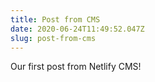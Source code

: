 ```yaml
---
title: Post from CMS
date: 2020-06-24T11:49:52.047Z
slug: post-from-cms
---
```

Our first post from Netlify CMS!
